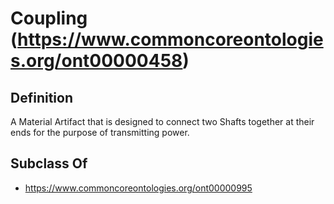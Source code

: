 # Coupling (https://www.commoncoreontologies.org/ont00000458)

## Definition
A Material Artifact that is designed to connect two Shafts together at their ends for the purpose of transmitting power.

## Subclass Of
- https://www.commoncoreontologies.org/ont00000995

